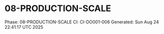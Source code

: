 # 08-PRODUCTION-SCALE
Phase: 08-PRODUCTION-SCALE
CI: CI-DO001-006
Generated: Sun Aug 24 22:41:17 UTC 2025
